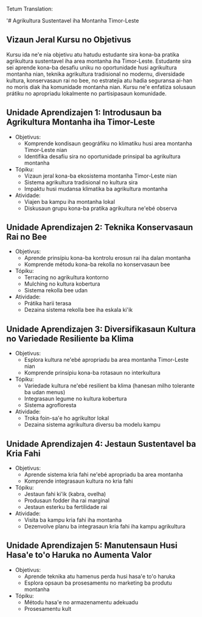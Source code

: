 Tetum Translation: 

'# Agrikultura Sustentavel iha Montanha Timor-Leste

## Vizaun Jeral Kursu no Objetivus

Kursu ida ne'e nia objetivu atu hatudu estudante sira kona-ba pratika agrikultura sustentavel iha area montanha iha Timor-Leste. Estudante sira sei aprende kona-ba desafiu uniku no oportunidade husi agrikultura montanha nian, teknika agrikultura tradisional no modernu, diversidade kultura, konservasaun rai no bee, no estratejia atu hadia seguransa ai-han no moris diak iha komunidade montanha nian. Kursu ne'e enfatiza solusaun prátiku no apropriadu lokalmente no partisipasaun komunidade.

## Unidade Aprendizajen 1: Introdusaun ba Agrikultura Montanha iha Timor-Leste
- Objetivus:
  * Komprende kondisaun geográfiku no klimatiku husi area montanha Timor-Leste nian
  * Identifika desafiu sira no oportunidade prinsipal ba agrikultura montanha
- Tópiku:
  * Vizaun jeral kona-ba ekosistema montanha Timor-Leste nian 
  * Sistema agrikultura tradisional no kultura sira
  * Impaktu husi mudansa klimatika ba agrikultura montanha
- Atividade:
  * Viajen ba kampu iha montanha lokal
  * Diskusaun grupu kona-ba pratika agrikultura ne'ebé observa

## Unidade Aprendizajen 2: Teknika Konservasaun Rai no Bee
- Objetivus:
  * Aprende prinsípiu kona-ba kontrolu erosun rai iha dalan montanha
  * Komprende métodu kona-ba rekolla no konservasaun bee
- Tópiku:
  * Terracing no agrikultura kontorno
  * Mulching no kultura kobertura
  * Sistema rekolla bee udan
- Atividade:
  * Prátika harii terasa
  * Dezaina sistema rekolla bee iha eskala ki'ik

## Unidade Aprendizajen 3: Diversifikasaun Kultura no Variedade Resiliente ba Klima 
- Objetivus:
  * Esplora kultura ne'ebé apropriadu ba area montanha Timor-Leste nian
  * Komprende prinsípiu kona-ba rotasaun no interkultura
- Tópiku:
  * Variedade kultura ne'ebé resilient ba klima (hanesan milho tolerante ba udan menus)
  * Integrasaun legume no kultura kobertura
  * Sistema agrofloresta
- Atividade:
  * Troka foin-sa'e ho agrikultor lokal 
  * Dezaina sistema agrikultura diversu ba modelu kampu

## Unidade Aprendizajen 4: Jestaun Sustentavel ba Kria Fahi
- Objetivus:
  * Aprende sistema kria fahi ne'ebé apropriadu ba area montanha
  * Komprende integrasaun kultura no kria fahi
- Tópiku:
  * Jestaun fahi ki'ik (kabra, ovelha)
  * Produsaun fodder iha rai marginal 
  * Jestaun esterku ba fertilidade rai
- Atividade:
  * Visita ba kampu kria fahi iha montanha
  * Dezenvolve planu ba integrasaun kria fahi iha kampu agrikultura

## Unidade Aprendizajen 5: Manutensaun Husi Hasa'e to'o Haruka no Aumenta Valor
- Objetivus:
  * Aprende teknika atu hamenus perda husi hasa'e to'o haruka
  * Esplora opsaun ba prosesamentu no marketing ba produtu montanha
- Tópiku:
  * Métodu hasa'e no armazenamentu adekuadu 
  * Prosesamentu kult